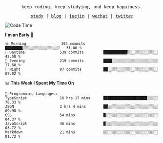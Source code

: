 <p align="center">
  <samp>
    <span>keep coding, keep studying, and keep happiness.</span>
  </samp>
</p>

<p align="center">
  <samp>
    <a href="https://github.com/ouduidui/fe-study">study</a> |
    <a href="https://deweyou.me">blog</a>  |
    <a href="https://juejin.cn/user/4309700183594366">juejin</a> |
    <a href="https://user-images.githubusercontent.com/54696834/165071004-6509e3f2-90c3-448c-9d92-3da42b0c2021.jpeg">wechat</a> |
    <a href="https://twitter.com/ouduidui">twitter</a>
  </samp>
</p>

<!--START_SECTION:waka-->
![Code Time](http://img.shields.io/badge/Code%20Time-3%2C778%20hrs%2026%20mins-blue)

**I'm an Early 🐤** 

```text
🌞 Morning                394 commits         ████████░░░░░░░░░░░░░░░░░   31.80 % 
🌆 Daytime                539 commits         ███████████░░░░░░░░░░░░░░   43.50 % 
🌃 Evening                219 commits         ████░░░░░░░░░░░░░░░░░░░░░   17.68 % 
🌙 Night                  87 commits          ██░░░░░░░░░░░░░░░░░░░░░░░   07.02 % 
```


📊 **This Week I Spent My Time On** 

```text
💬 Programming Languages: 
TypeScript               16 hrs 17 mins      ████████████████████░░░░░   78.33 % 
JSON                     2 hrs 4 mins        ██░░░░░░░░░░░░░░░░░░░░░░░   09.98 % 
CSS                      54 mins             █░░░░░░░░░░░░░░░░░░░░░░░░   04.37 % 
JavaScript               46 mins             █░░░░░░░░░░░░░░░░░░░░░░░░   03.72 % 
Markdown                 21 mins             ░░░░░░░░░░░░░░░░░░░░░░░░░   01.72 % 
```


<!--END_SECTION:waka-->
